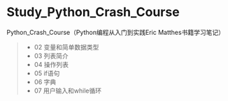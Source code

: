 # Study_Python_Crash_Course
Python_Crash_Course（Python编程从入门到实践Eric Matthes书籍学习笔记）

> - 02 变量和简单数据类型
> - 03 列表简介
> - 04 操作列表
> - 05 if语句
> - 06 字典
> - 07 用户输入和while循环